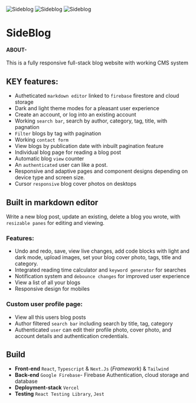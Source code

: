![Sideblog](https://i.ibb.co/8MnQ09p/mw9-KHWWza-Bq-2.webp)
![Sideblog](https://i.ibb.co/9bY1TxT/mw9-KHWWza-Bq-1.webp)
![Sideblog](https://i.ibb.co/RgKjZwH/mw9-KHWWza-Bq.webp)
# SideBlog 

#### ABOUT- 
This is a fully responsive full-stack blog website with working CMS system
## KEY features:
- Autheticated `markdown editor` linked to `firebase` firestore and cloud storage
- Dark and light theme modes for a pleasant user experience
- Create an account, or log into an existing account
- Working `search bar`, search by author, category, tag, title, with pagnation
- `Filter` blogs by tag with pagination
- Working `contact form`
- View blogs by publication date with inbuilt pagination feature
- Individual blog page for reading a blog post
- Automatic blog `view` counter
- An `authenticated` user can like a post.
- Responsive and adaptive pages and component designs depending on device type and screen size.
- Cursor `responsive` blog cover photos on desktops


 
## Built in markdown editor
Write a new blog post, update an existing, delete a blog you wrote, with `resizable panes` for editing and viewing. 
### Features:
- Undo and redo, save, view live changes, add code blocks with light and dark mode, upload images, set your blog cover photo, tags, title and category.
- Integrated reading time calculator and `keyword generator` for searches
- Notification system and `debounce changes` for improved user experience
- View a list of all your blogs
- Responsive design for mobiles


### Custom user profile page:
- View all this users blog posts
- Author filtered `search bar` including search by title, tag, category
- Authenticated `user` can edit their profile photo, cover photo, and account details and authentication credentials.
## Build 
- **Front-end** `React`, `Typescript` & `Next.Js` (*Framework*) & `Tailwind`
- **Back-end** `Google Firebase`- Firebase Authentication, cloud storage and database
- **Deployment-stack** `Vercel`
- **Testing** `React Testing Library`, `Jest`
